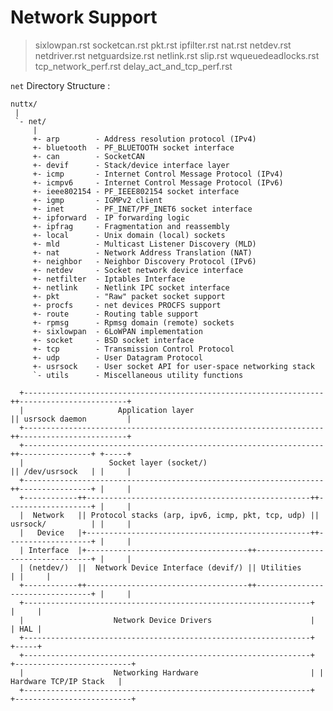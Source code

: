 Network Support
===============

> sixlowpan.rst socketcan.rst pkt.rst ipfilter.rst nat.rst netdev.rst
> netdriver.rst netguardsize.rst netlink.rst slip.rst
> wqueuedeadlocks.rst tcp\_network\_perf.rst
> delay\_act\_and\_tcp\_perf.rst

`net` Directory Structure :

    nuttx/
     |
     `- net/
         |
         +- arp        - Address resolution protocol (IPv4)
         +- bluetooth  - PF_BLUETOOTH socket interface
         +- can        - SocketCAN
         +- devif      - Stack/device interface layer
         +- icmp       - Internet Control Message Protocol (IPv4)
         +- icmpv6     - Internet Control Message Protocol (IPv6)
         +- ieee802154 - PF_IEEE802154 socket interface
         +- igmp       - IGMPv2 client
         +- inet       - PF_INET/PF_INET6 socket interface
         +- ipforward  - IP forwarding logic
         +- ipfrag     - Fragmentation and reassembly
         +- local      - Unix domain (local) sockets
         +- mld        - Multicast Listener Discovery (MLD)
         +- nat        - Network Address Translation (NAT)
         +- neighbor   - Neighbor Discovery Protocol (IPv6)
         +- netdev     - Socket network device interface
         +- netfilter  - Iptables Interface
         +- netlink    - Netlink IPC socket interface
         +- pkt        - "Raw" packet socket support
         +- procfs     - net devices PROCFS support
         +- route      - Routing table support
         +- rpmsg      - Rpmsg domain (remote) sockets
         +- sixlowpan  - 6LoWPAN implementation
         +- socket     - BSD socket interface
         +- tcp        - Transmission Control Protocol
         +- udp        - User Datagram Protocol
         +- usrsock    - User socket API for user-space networking stack
         `- utils      - Miscellaneous utility functions

      +-------------------------------------------------------------------++------------------------+
      |                     Application layer                             || usrsock daemon         |
      +-------------------------------------------------------------------++------------------------+
      +-------------------------------------------------------------------++----------------+ +-----+
      |                   Socket layer (socket/)                          || /dev/usrsock   | |     |
      +-------------------------------------------------------------------++----------------+ |     |
      +------------++--------------------------------------------------++-------------------+ |     |
      |  Network   || Protocol stacks (arp, ipv6, icmp, pkt, tcp, udp) || usrsock/          | |     |
      |   Device   |+--------------------------------------------------++-------------------+ |     |
      | Interface  |+------------------------------------++---------------------------------+ |     |
      | (netdev/)  ||  Network Device Interface (devif/) || Utilities                       | |     |
      +------------++------------------------------------++---------------------------------+ |     |
      +----------------------------------------------------------------+                      |     |
      |                    Network Device Drivers                      |                      | HAL |
      +----------------------------------------------------------------+                      +-----+
      +----------------------------------------------------------------+ +--------------------------+
      |                    Networking Hardware                         | |  Hardware TCP/IP Stack   |
      +----------------------------------------------------------------+ +--------------------------+
